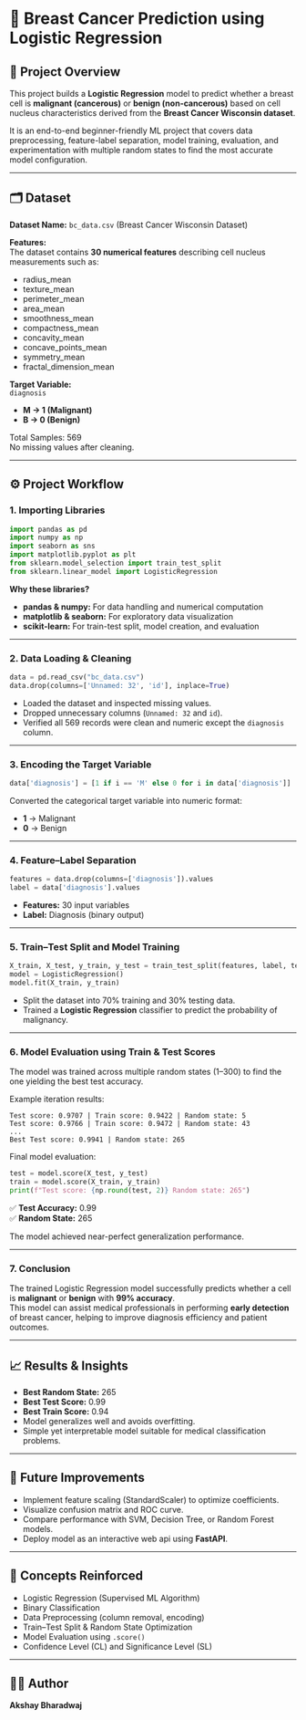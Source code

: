 # 🧠 Breast Cancer Prediction using Logistic Regression

## 📘 Project Overview

This project builds a **Logistic Regression** model to predict whether a breast cell is **malignant (cancerous)** or **benign (non-cancerous)** based on cell nucleus characteristics derived from the **Breast Cancer Wisconsin dataset**.

It is an end-to-end beginner-friendly ML project that covers data preprocessing, feature-label separation, model training, evaluation, and experimentation with multiple random states to find the most accurate model configuration.

---

## 🗂 Dataset

**Dataset Name:** `bc_data.csv` (Breast Cancer Wisconsin Dataset)

**Features:**  
The dataset contains **30 numerical features** describing cell nucleus measurements such as:

- radius_mean  
- texture_mean  
- perimeter_mean  
- area_mean  
- smoothness_mean  
- compactness_mean  
- concavity_mean  
- concave_points_mean  
- symmetry_mean  
- fractal_dimension_mean  

**Target Variable:**  
`diagnosis`  
- **M → 1 (Malignant)**  
- **B → 0 (Benign)**

Total Samples: 569  
No missing values after cleaning.

---

## ⚙️ Project Workflow

### 1. Importing Libraries

```python
import pandas as pd
import numpy as np
import seaborn as sns
import matplotlib.pyplot as plt
from sklearn.model_selection import train_test_split
from sklearn.linear_model import LogisticRegression
```

**Why these libraries?**
- **pandas & numpy:** For data handling and numerical computation  
- **matplotlib & seaborn:** For exploratory data visualization  
- **scikit-learn:** For train-test split, model creation, and evaluation  

---

### 2. Data Loading & Cleaning

```python
data = pd.read_csv("bc_data.csv")
data.drop(columns=['Unnamed: 32', 'id'], inplace=True)
```

- Loaded the dataset and inspected missing values.  
- Dropped unnecessary columns (`Unnamed: 32` and `id`).  
- Verified all 569 records were clean and numeric except the `diagnosis` column.

---

### 3. Encoding the Target Variable

```python
data['diagnosis'] = [1 if i == 'M' else 0 for i in data['diagnosis']]
```

Converted the categorical target variable into numeric format:
- **1** → Malignant  
- **0** → Benign

---

### 4. Feature–Label Separation

```python
features = data.drop(columns=['diagnosis']).values
label = data['diagnosis'].values
```

- **Features:** 30 input variables  
- **Label:** Diagnosis (binary output)

---

### 5. Train–Test Split and Model Training

```python
X_train, X_test, y_train, y_test = train_test_split(features, label, test_size=0.3, random_state=265)
model = LogisticRegression()
model.fit(X_train, y_train)
```

- Split the dataset into 70% training and 30% testing data.  
- Trained a **Logistic Regression** classifier to predict the probability of malignancy.

---

### 6. Model Evaluation using Train & Test Scores

The model was trained across multiple random states (1–300) to find the one yielding the best test accuracy.

Example iteration results:
```
Test score: 0.9707 | Train score: 0.9422 | Random state: 5
Test score: 0.9766 | Train score: 0.9472 | Random state: 43
...
Best Test score: 0.9941 | Random state: 265
```

Final model evaluation:
```python
test = model.score(X_test, y_test)
train = model.score(X_train, y_train)
print(f"Test score: {np.round(test, 2)} Random state: 265")
```

✅ **Test Accuracy:** 0.99  
✅ **Random State:** 265  

The model achieved near-perfect generalization performance.

---

### 7. Conclusion

The trained Logistic Regression model successfully predicts whether a cell is **malignant** or **benign** with **99% accuracy**.  
This model can assist medical professionals in performing **early detection** of breast cancer, helping to improve diagnosis efficiency and patient outcomes.

---

## 📈 Results & Insights

- **Best Random State:** 265  
- **Best Test Score:** 0.99  
- **Best Train Score:** 0.94  
- Model generalizes well and avoids overfitting.  
- Simple yet interpretable model suitable for medical classification problems.

---

## 🚀 Future Improvements

- Implement feature scaling (StandardScaler) to optimize coefficients.  
- Visualize confusion matrix and ROC curve.  
- Compare performance with SVM, Decision Tree, or Random Forest models.  
- Deploy model as an interactive web api using **FastAPI**.  

---


## 🧩 Concepts Reinforced

- Logistic Regression (Supervised ML Algorithm)  
- Binary Classification  
- Data Preprocessing (column removal, encoding)  
- Train–Test Split & Random State Optimization  
- Model Evaluation using `.score()`  
- Confidence Level (CL) and Significance Level (SL)

---

## 🧑‍💻 Author

**Akshay Bharadwaj**
